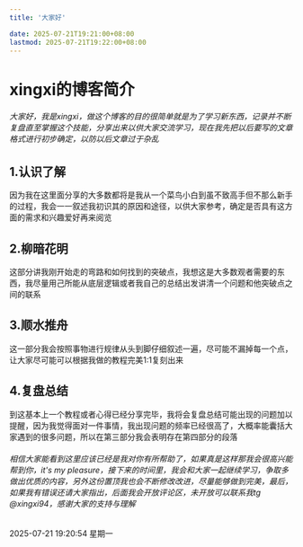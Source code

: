 ```yaml
---
title: '大家好'

date: 2025-07-21T19:21:00+08:00
lastmod: 2025-07-21T19:22:00+08:00
---
```

# xingxi的博客简介

###### 大家好，我是xingxi，做这个博客的目的很简单就是为了学习新东西，记录并不断复盘直至掌握这个技能，分享出来以供大家交流学习，现在我先把以后要写的文章格式进行初步确定，以防以后文章过于杂乱
## 1.认识了解
因为我在这里面分享的大多数都将是我从一个菜鸟小白到虽不致高手但不那么新手的过程，我会一一叙述我初识其的原因和途径，以供大家参考，确定是否具有这方面的需求和兴趣爱好再来阅览
## 2.柳暗花明
这部分讲我刚开始走的弯路和如何找到的突破点，我想这是大多数观者需要的东西，我尽量用己所能从底层逻辑或者我自己的总结出发讲清一个问题和他突破点之间的联系
## 3.顺水推舟
这一部分我会按照事物进行规律从头到脚仔细叙述一遍，尽可能不漏掉每一个点，让大家尽可能可以根据我做的教程完美1:1复刻出来
## 4.复盘总结
到这基本上一个教程或者心得已经分享完毕，我将会复盘总结可能出现的问题加以提醒，因为我觉得面对一件事情，我出现问题的频率已经很高了，大概率能囊括大家遇到的很多问题，所以在第三部分我会表明存在第四部分的段落
###### 相信大家能看到这里应该已经是我对你有所帮助了，如果真是这样那我会很高兴能帮到你，it's my pleasure，接下来的时间里，我会和大家一起继续学习，争取多做出优质的内容，另外这份置顶我也会不断修改改进，尽量能够做到完美，最后，如果我有错误还请大家指出，后面我会开放评论区，未开放可以联系我tg @xingxi94，感谢大家的支持与理解
2025-07-21 19:20:54 星期一